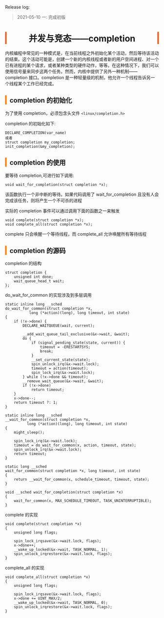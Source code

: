 <head><meta charset="UTF-8"></head>
<style>
h1 {
    text-align: center;
    border-left: 5px solid #e86422;
    border-right: 5px solid #e86422;
}
h2 {
    border-left: 5px solid #ff7f00;
    padding-left: 10px;
}
h3 {
    border-left: 5px solid #e86422;
    padding-left: 8px;
}
h4 {
    border-left: 3px solid #f0a000;
    padding-left: 5px;
}
</style>

Release log:
> 2021-05-10 一: 完成初版

# 并发与竞态——completion
内核编程中常见的一种模式是，在当前线程之外初始化某个活动，然后等待该活动的结束。这个活动可能是，创建一个新的内核线程或者新的用户空间进程、对一个已有进程的某个请求，或者某种类型的硬件动作，等等。在这种情况下，我们可以使用信号量来同步这两个任务。然而，内核中提供了另外一种机制—— completion 接口。completion 是一种轻量级的机制，他允许一个线程告诉另一个线程某个工作已经完成。

## completion 的初始化
为了使用 completion，必须包含头文件 `<linux/completion.h>`

completion 的初始化如下:
```
DECLARE_COMPLETION(var_name)
或者
struct completion my_completion;
init_completion(&my_completion);
```

## completion 的使用
要等待 completion,可进行如下调用:
```
void wait_for_completion(struct completion *x);
```
该函数执行一个非中断的等待。如果代码调用了 wait_for_completion 且没有人会完成该任务，则将产生一个不可杀的进程

实际的 completion 事件可以通过调用下面的函数之一来触发
```
void complete(struct completion *x);
void complete_all(struct completion *x);
```

complete 只会唤醒一个等待线程，而 complete_all 允许唤醒所有等待线程

## completion 的源码
completion 的结构
```
struct completion {
	unsigned int done;
	wait_queue_head_t wait;
};
```

do_wait_for_common 的实现涉及到多层调用
```
static inline long __sched
do_wait_for_common(struct completion *x,
		   long (*action)(long), long timeout, int state)
{
	if (!x->done) {
		DECLARE_WAITQUEUE(wait, current);

		__add_wait_queue_tail_exclusive(&x->wait, &wait);
		do {
			if (signal_pending_state(state, current)) {
				timeout = -ERESTARTSYS;
				break;
			}
			__set_current_state(state);
			spin_unlock_irq(&x->wait.lock);
			timeout = action(timeout);
			spin_lock_irq(&x->wait.lock);
		} while (!x->done && timeout);
		__remove_wait_queue(&x->wait, &wait);
		if (!x->done)
			return timeout;
	}
	x->done--;
	return timeout ?: 1;
}

static inline long __sched
__wait_for_common(struct completion *x,
		  long (*action)(long), long timeout, int state)
{
	might_sleep();

	spin_lock_irq(&x->wait.lock);
	timeout = do_wait_for_common(x, action, timeout, state);
	spin_unlock_irq(&x->wait.lock);
	return timeout;
}

static long __sched
wait_for_common(struct completion *x, long timeout, int state)
{
	return __wait_for_common(x, schedule_timeout, timeout, state);
}

void __sched wait_for_completion(struct completion *x)
{
	wait_for_common(x, MAX_SCHEDULE_TIMEOUT, TASK_UNINTERRUPTIBLE);
}
```

complete 的实现
```
void complete(struct completion *x)
{
	unsigned long flags;

	spin_lock_irqsave(&x->wait.lock, flags);
	x->done++;
	__wake_up_locked(&x->wait, TASK_NORMAL, 1);
	spin_unlock_irqrestore(&x->wait.lock, flags);
}
```

complete_all 的实现
```
void complete_all(struct completion *x)
{
	unsigned long flags;

	spin_lock_irqsave(&x->wait.lock, flags);
	x->done += UINT_MAX/2;
	__wake_up_locked(&x->wait, TASK_NORMAL, 0);
	spin_unlock_irqrestore(&x->wait.lock, flags);
}
```

